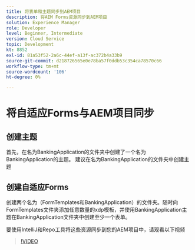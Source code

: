 ```yaml
---
title: 将表单和主题同步到AEM项目
description: 将AEM Forms资源同步到AEM项目
solution: Experience Manager
role: Developer
level: Beginner, Intermediate
version: Cloud Service
topic: Development
kt: 8852
exl-id: 81a53f52-2a6c-44ef-a13f-ac372b4a33b9
source-git-commit: d218726565e0e78ba57f0ddb53c354ca78570c66
workflow-type: tm+mt
source-wordcount: '106'
ht-degree: 0%

---
```


# 将自适应Forms与AEM项目同步

## 创建主题

首先，在名为BankingApplication的文件夹中创建了一个名为BankingApplication的主题。 建议在名为BankingApplication的文件夹中创建主题

## 创建自适应Forms

创建两个名为（FormTemplates和BankingApplication）的文件夹。随时向FormTemplates文件夹添加任意数量的xdp模板，并使用BankingApplication主题在BankingApplication文件夹中创建至少一个表单。

要使用IntelliJ和Repo工具将这些资源同步到您的AEM项目中，请观看以下视频

>[!VIDEO](https://video.tv.adobe.com/v/336937?quality=12&learn=on)
